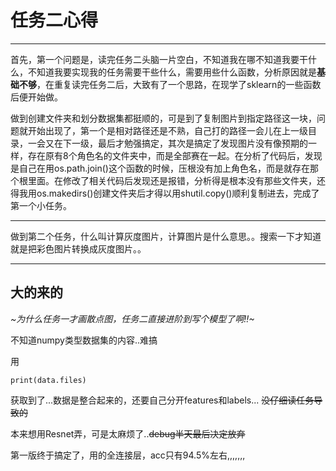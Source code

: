 # 任务二心得

---

首先，第一个问题是，读完任务二头脑一片空白，不知道我在哪不知道我要干什么，不知道我要实现我的任务需要干些什么，需要用些什么函数，分析原因就是**基础不够**，在重复读完任务二后，大致有了一个思路，在现学了sklearn的一些函数后便开始做。

做到创建文件夹和划分数据集都挺顺的，可是到了复制图片到指定路径这一块，问题就开始出现了，第一个是相对路径还是不熟，自己打的路径一会儿在上一级目录，一会又在下一级，最后才勉强搞定，其次是搞定了发现图片没有像预期的一样，存在原有8个角色名的文件夹中，而是全部赛在一起。在分析了代码后，发现是自己在用os.path.join()这个函数的时候，压根没有加上角色名，而是就存在那个根里面。在修改了相关代码后发现还是报错，分析得是根本没有那些文件夹，还得我用os.makedirs()创建文件夹后才得以用shutil.copy()顺利复制进去，完成了第一个小任务。

---

做到第二个任务，什么叫计算灰度图片，计算图片是什么意思。。搜索一下才知道就是把彩色图片转换成灰度图片。。



---

## 大的来的

_~为什么任务一才画散点图，任务二直接进阶到写个模型了啊!!~_

不知道numpy类型数据集的内容..难搞



用

```
print(data.files)
```

获取到了...数据是整合起来的，还要自己分开features和labels...  ~~没仔细读任务导致的~~

本来想用Resnet弄，可是太麻烦了..~~debug半天最后决定放弃~~

第一版终于搞定了，用的全连接层，acc只有94.5%左右,,,,,,,



